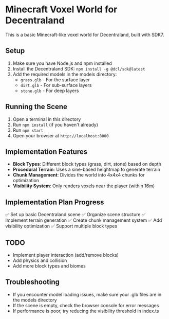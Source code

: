# Minecraft Voxel World for Decentraland

This is a basic Minecraft-like voxel world for Decentraland, built with SDK7.

## Setup

1. Make sure you have Node.js and npm installed
2. Install the Decentraland SDK: `npm install -g @dcl/sdk@latest`
3. Add the required models in the models directory:
   - `grass.glb` - For the surface layer
   - `dirt.glb` - For sub-surface layers
   - `stone.glb` - For deep layers

## Running the Scene

1. Open a terminal in this directory
2. Run `npm install` (if you haven't already)
3. Run `npm start`
4. Open your browser at `http://localhost:8000`

## Implementation Features

- **Block Types**: Different block types (grass, dirt, stone) based on depth
- **Procedural Terrain**: Uses a sine-based heightmap to generate terrain
- **Chunk Management**: Divides the world into 4x4x4 chunks for optimization
- **Visibility System**: Only renders voxels near the player (within 16m)

## Implementation Plan Progress

✅ Set up basic Decentraland scene
✅ Organize scene structure
✅ Implement terrain generation
✅ Create chunk management system
✅ Add visibility optimization
✅ Support multiple block types

## TODO

- Implement player interaction (add/remove blocks)
- Add physics and collision
- Add more block types and biomes

## Troubleshooting

- If you encounter model loading issues, make sure your .glb files are in the models directory
- If the scene is empty, check the browser console for error messages
- If performance is poor, try reducing the visibility threshold in index.ts 